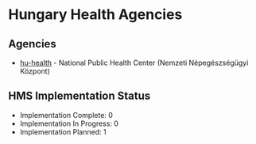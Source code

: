 # Hungary Health Agencies

## Agencies

- [hu-health](hu-health/index.md) - National Public Health Center (Nemzeti Népegészségügyi Központ)

## HMS Implementation Status

- Implementation Complete: 0
- Implementation In Progress: 0
- Implementation Planned: 1

